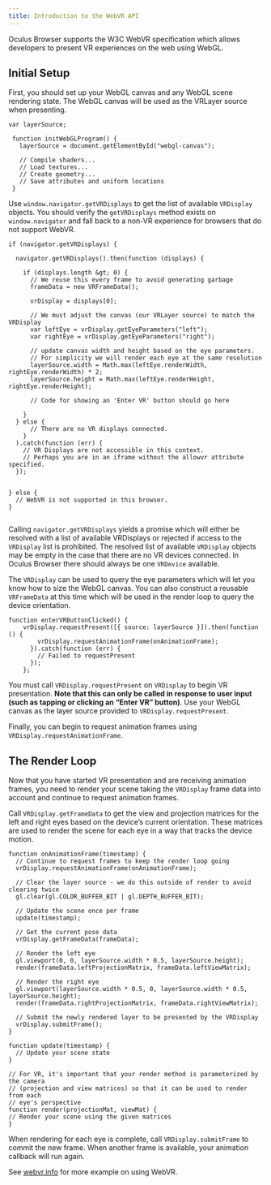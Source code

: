 ```yaml
---
title: Introduction to the WebVR API
---
```


Oculus Browser supports the W3C WebVR specification which allows developers to present VR experiences on the web using WebGL.

## Initial Setup

First, you should set up your WebGL canvas and any WebGL scene rendering state. The WebGL canvas will be used as the VRLayer source when presenting.

```
var layerSource;
 
 function initWebGLProgram() {
   layerSource = document.getElementById("webgl-canvas");
 
   // Compile shaders...
   // Load textures...
   // Create geometry...
   // Save attributes and uniform locations
 }
```

Use `window.navigator.getVRDisplays` to get the list of available `VRDisplay` objects. You should verify the `getVRDisplays` method exists on `window.navigator` and fall back to a non-VR experience for browsers that do not support WebVR.

```
if (navigator.getVRDisplays) {
  
  navigator.getVRDisplays().then(function (displays) {
                    
    if (displays.length &gt; 0) {
      // We reuse this every frame to avoid generating garbage
      frameData = new VRFrameData();

      vrDisplay = displays[0];

      // We must adjust the canvas (our VRLayer source) to match the VRDisplay
      var leftEye = vrDisplay.getEyeParameters("left");
      var rightEye = vrDisplay.getEyeParameters("right");

      // update canvas width and height based on the eye parameters.
      // For simplicity we will render each eye at the same resolution
      layerSource.width = Math.max(leftEye.renderWidth, rightEye.renderWidth) * 2;
      layerSource.height = Math.max(leftEye.renderHeight, rightEye.renderHeight);

      // Code for showing an 'Enter VR' button should go here
                    
    }
  } else {
      // There are no VR displays connected.
    }
  ).catch(function (err) {
    // VR Displays are not accessible in this context.
    // Perhaps you are in an iframe without the allowvr attribute specified.
  });
                    
                    
} else {
  // WebVR is not supported in this browser.
}
    
```

Calling `navigator.getVRDisplays` yields a promise which will either be resolved with a list of available VRDisplays or rejected if access to the `VRDisplay` list is prohibited. The resolved list of available `VRDisplay` objects may be empty in the case that there are no VR devices connected. In Oculus Browser there should always be one `VRDevice` available. 

The `VRDisplay` can be used to query the eye parameters which will let you know how to size the WebGL canvas. You can also construct a reusable `VRFrameData` at this time which will be used in the render loop to query the device orientation. 

```
function enterVRButtonClicked() {
    vrDisplay.requestPresent([{ source: layerSource }]).then(function () {
        vrDisplay.requestAnimationFrame(onAnimationFrame);
      }).catch(function (err) {
        // Failed to requestPresent
      });
    };

```

You must call `VRDisplay.requestPresent` on `VRDisplay` to begin VR presentation. **Note that this can only be called in response to user input (such as tapping or clicking an “Enter VR” button)**. Use your WebGL canvas as the layer source provided to `VRDisplay.requestPresent`. 

Finally, you can begin to request animation frames using `VRDisplay.requestAnimationFrame`. 

## The Render Loop

Now that you have started VR presentation and are receiving animation frames, you need to render your scene taking the `VRDisplay` frame data into account and continue to request animation frames. 

Call `VRDisplay.getFrameData` to get the view and projection matrices for the left and right eyes based on the device’s current orientation. These matrices are used to render the scene for each eye in a way that tracks the device motion. 

```
function onAnimationFrame(timestamp) {
  // Continue to request frames to keep the render loop going
  vrDisplay.requestAnimationFrame(onAnimationFrame);
    
  // Clear the layer source - we do this outside of render to avoid clearing twice
  gl.clear(gl.COLOR_BUFFER_BIT | gl.DEPTH_BUFFER_BIT);

  // Update the scene once per frame
  update(timestamp);

  // Get the current pose data
  vrDisplay.getFrameData(frameData);

  // Render the left eye
  gl.viewport(0, 0, layerSource.width * 0.5, layerSource.height);
  render(frameData.leftProjectionMatrix, frameData.leftViewMatrix);

  // Render the right eye
  gl.viewport(layerSource.width * 0.5, 0, layerSource.width * 0.5, layerSource.height);
  render(frameData.rightProjectionMatrix, frameData.rightViewMatrix);

  // Submit the newly rendered layer to be presented by the VRDisplay
  vrDisplay.submitFrame();
}

function update(timestamp) {
  // Update your scene state
}

// For VR, it's important that your render method is parameterized by the camera
// (projection and view matrices) so that it can be used to render from each
// eye's perspective
function render(projectionMat, viewMat) {
// Render your scene using the given matrices
}
```

When rendering for each eye is complete, call `VRDisplay.submitFrame` to commit the new frame. When another frame is available, your animation callback will run again. 

See [webvr.info](https://webvr.info/samples/) for more example on using WebVR.
